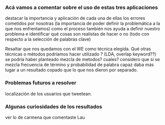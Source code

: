 ### Acá vamos a comentar sobre el uso de estas tres aplicaciones

destacar la importancia y aplicación de cada una de ellas
los errores cometidos por nosotras (la importancia de poder definir la problemática a la que nos enfrentamos)
como el proceso también nos ayuda a definir nuestro problema e identificar qué cosas son realistas de hacer o no (todo con respecto a la selección de palabras clave)

Resaltar que nos quedamos con el WE como técnica elegida.
Qué otras técnicas o métodos podríamos hacer utilizado ? (LDA, overlap keyword??) se podría haber planteado mezcla de metodos? cuales? considero que si se mezcla frecuencia de término 
y probabilidad de palabra capaz daba más lugar a un resultado copado que lo que nos dieron por separado. 

### Problemas futuros a resolver

localización de los usuarios que tweetean. 

### Algunas curiosidades de los resultados 

ver lo de carmena que comentaste Lau
